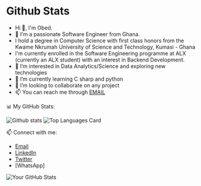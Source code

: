 # Github Stats

- Hi 👋, I'm Obed.
- 💞️ I'm a passionate Software Engineer from Ghana.
- I hold a degree in Computer Science with first class honors from the Kwame Nkrumah University of Science and Technology, Kumasi - Ghana
- I'm currently enrolled in the Software Engineering programme at ALX (currently an ALX student) with an interest in Backend Development.
- 👀 I’m interested in Data Analytics/Science and exploring new technologies
- 🌱 I’m currently learning C sharp and python
- 💞️ I’m looking to collaborate on any project
- 📫 You can reach me through <a href="mailto:lemyjay17@gmail.com">EMAIL</a>

📊 My GitHub Stats:

![Github stats](https://github-readme-stats-git-masterrstaa-rickstaa.vercel.app/api?username=lemyjay&theme=highcontrast&show_icons=true&count_private=true)
![Top Languages Card](https://github-readme-stats-git-masterrstaa-rickstaa.vercel.app/api/top-langs/?username=lemyjay&theme=highcontrast&show)


📫 Connect with me:
- <a href="mailto:lemyjay17@gmail.com">Email</a>
- [LinkedIn](https://www.linkedin.com/in/lemyjay/)
- [Twitter](https://twitter.com/lemyjay_)
- [WhatsApp]



![Your GitHub Stats](https://github-readme-stats.vercel.app/api?username=lemyjay&show_icons=true)



